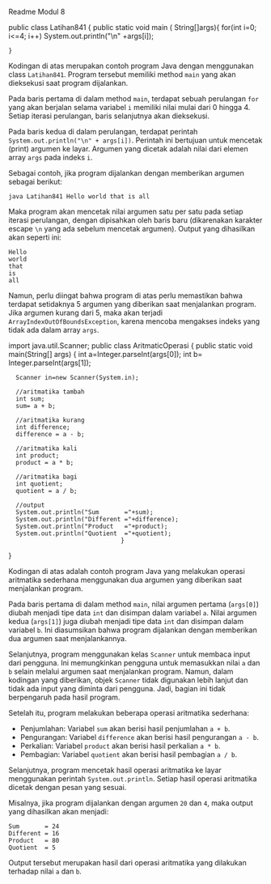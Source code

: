 Readme Modul 8


public class Latihan841 {
    public static void main ( String[]args){
        for(int i=0; i<=4; i++)
        System.out.println("\n" +args[i]);
         
    }


Kodingan di atas merupakan contoh program Java dengan menggunakan class `Latihan841`. Program tersebut memiliki method `main` yang akan dieksekusi saat program dijalankan.

Pada baris pertama di dalam method `main`, terdapat sebuah perulangan `for` yang akan berjalan selama variabel `i` memiliki nilai mulai dari 0 hingga 4. Setiap iterasi perulangan, baris selanjutnya akan dieksekusi.

Pada baris kedua di dalam perulangan, terdapat perintah `System.out.println("\n" + args[i])`. Perintah ini bertujuan untuk mencetak (print) argumen ke layar. Argumen yang dicetak adalah nilai dari elemen array `args` pada indeks `i`.

Sebagai contoh, jika program dijalankan dengan memberikan argumen sebagai berikut:
```
java Latihan841 Hello world that is all
```
Maka program akan mencetak nilai argumen satu per satu pada setiap iterasi perulangan, dengan dipisahkan oleh baris baru (dikarenakan karakter escape `\n` yang ada sebelum mencetak argumen). Output yang dihasilkan akan seperti ini:
```
Hello
world
that
is
all
```

Namun, perlu diingat bahwa program di atas perlu memastikan bahwa terdapat setidaknya 5 argumen yang diberikan saat menjalankan program. Jika argumen kurang dari 5, maka akan terjadi `ArrayIndexOutOfBoundsException`, karena mencoba mengakses indeks yang tidak ada dalam array `args`.


import java.util.Scanner;
public class AritmaticOperasi {
    public static void main(String[] args) {
        int a=Integer.parseInt(args[0]);
        int b= Integer.parseInt(args[1]);

      Scanner in=new Scanner(System.in);

      //aritmatika tambah
      int sum;
      sum= a + b;

      //aritmatika kurang
      int difference;
      difference = a - b;

      //aritmatika kali
      int product;
      product = a * b;

      //aritmatika bagi
      int quotient;
      quotient = a / b;

      //output
      System.out.println("Sum       ="+sum);
      System.out.println("Different ="+difference);
      System.out.println("Product   ="+product);
      System.out.println("Quotient  ="+quotient);
                                   }
}


Kodingan di atas adalah contoh program Java yang melakukan operasi aritmatika sederhana menggunakan dua argumen yang diberikan saat menjalankan program. 

Pada baris pertama di dalam method `main`, nilai argumen pertama (`args[0]`) diubah menjadi tipe data `int` dan disimpan dalam variabel `a`. Nilai argumen kedua (`args[1]`) juga diubah menjadi tipe data `int` dan disimpan dalam variabel `b`. Ini diasumsikan bahwa program dijalankan dengan memberikan dua argumen saat menjalankannya.

Selanjutnya, program menggunakan kelas `Scanner` untuk membaca input dari pengguna. Ini memungkinkan pengguna untuk memasukkan nilai `a` dan `b` selain melalui argumen saat menjalankan program. Namun, dalam kodingan yang diberikan, objek `Scanner` tidak digunakan lebih lanjut dan tidak ada input yang diminta dari pengguna. Jadi, bagian ini tidak berpengaruh pada hasil program.

Setelah itu, program melakukan beberapa operasi aritmatika sederhana:
- Penjumlahan: Variabel `sum` akan berisi hasil penjumlahan `a + b`.
- Pengurangan: Variabel `difference` akan berisi hasil pengurangan `a - b`.
- Perkalian: Variabel `product` akan berisi hasil perkalian `a * b`.
- Pembagian: Variabel `quotient` akan berisi hasil pembagian `a / b`.

Selanjutnya, program mencetak hasil operasi aritmatika ke layar menggunakan perintah `System.out.println`. Setiap hasil operasi aritmatika dicetak dengan pesan yang sesuai.

Misalnya, jika program dijalankan dengan argumen `20` dan `4`, maka output yang dihasilkan akan menjadi:
```
Sum       = 24
Different = 16
Product   = 80
Quotient  = 5
```
Output tersebut merupakan hasil dari operasi aritmatika yang dilakukan terhadap nilai `a` dan `b`.


